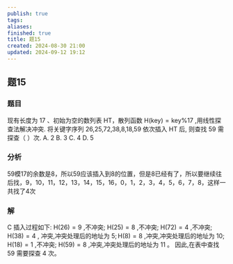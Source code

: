 ```yaml
---
publish: true
tags: 
aliases: 
finished: true
title: 题15
created: 2024-08-30 21:00
updated: 2024-09-12 19:12
---
```

## 题15
### 题目
现有长度为 17 、初始为空的数列表 HT，散列函数 $\mathrm{H}\left( \mathrm{{key}}\right)  = \mathrm{{key}}\% {17}$ ,用线性探查法解决冲突.
将关键字序列 26,25,72,38,8,18,59 依次插入 HT 后, 则查找 59 需探查（ ）次.
A. 2 
B. 3 
C. 4 
D. 5
### 分析
59模17的余数是8，所以59应该插入到8的位置，但是8已经有了，所以要继续往后找，9，10，11，12，13，14，15，16，0，1，2，3，4，5，6，7，8，这样一共找了4次
### 解
C
插入过程如下: $\mathrm{H}\left( {26}\right)  = 9$ ,不冲突;
$\mathrm{H}\left( {25}\right)  = 8$ ,不冲突; $\mathrm{H}\left( {72}\right)  = 4$ ,不冲突; $\mathrm{H}\left( {38}\right)  = 4$ , 冲突,冲突处理后的地址为 $5;\mathrm{H}\left( 8\right)  = 8$ ,冲突,冲突处理后的地址为 ${10}$;
$\mathrm{H}\left( {18}\right)  = 1$ ,不冲突;
$\mathrm{H}\left( {59}\right)  = 8$ ,冲突,冲突处理后的地址为 11 。
因此,在表中查找 59 需要探查 4 次。